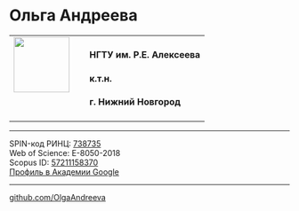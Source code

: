<!DOCTYPE HTML>
<html> <head>
  <title> Andreeva Olga </title>
  </head>
  <body>
    <h1>Ольга Андреева</h1>
    <table>
	<tr>
	<td width="120px" valign="top"><img src="1.jpg" class="photo" width="100px"></td>
	<td>
	<h4>НГТУ им. Р.Е. Алексеева<h4>
	<h4>к.т.н.</h4>
	<h4>г. Нижний Новгород</h4> </td>
	</tr>
</table>
	<hr>
				<p>SPIN-код РИНЦ: <a href="http://elibrary.ru/author_items.asp?authorid=738735" target="_blank">738735</a><br/>
				Web of Science: E-8050-2018 <a href="https://mapofscience.ru/scientist/" target="_blank"></a><br />
				Scopus ID: <a href="http://www.scopus.com/authid/detail.uri?origin=resultslist&authorId=57211158370" target="_blank">57211158370</a>
				<br />
				<a href="https://scholar.google.com/citations?hl=ru&user=I-2efG8AAAAJ" target="_blank">Профиль в Академии Google</a></p>
				<hr>
    <p>
      <a href="https://github.com/OlgaAndreeva">github.com/OlgaAndreeva</a>
    </p>
  </body>
</html>

